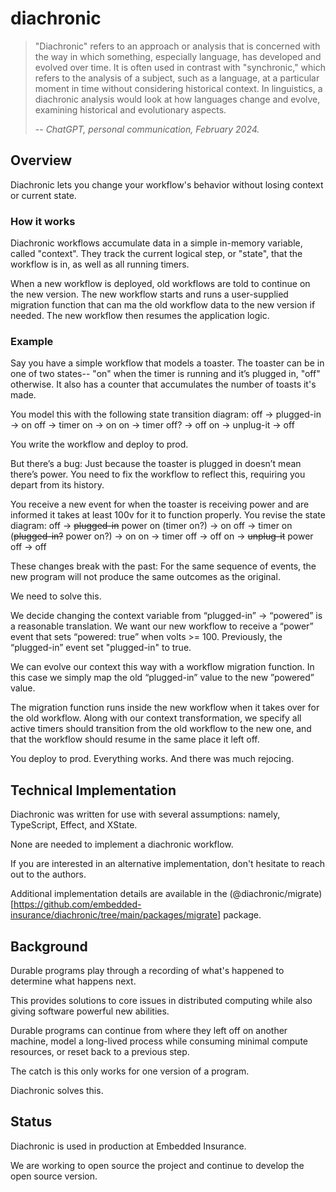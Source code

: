 # diachronic

> "Diachronic" refers to an approach or analysis that is concerned with the way in which something, especially language,
> has developed and evolved over time. It is often used in contrast with "synchronic," which refers to the analysis of a
> subject, such as a language, at a particular moment in time without considering historical context. In linguistics, a
> diachronic analysis would look at how languages change and evolve, examining historical and evolutionary aspects.
>
> -- _ChatGPT, personal communication, February 2024._

## Overview
Diachronic lets you change your workflow's behavior without losing context or current state.

### How it works
Diachronic workflows accumulate data in a simple in-memory variable, called "context". They track the current logical step, or "state", that the workflow is in, as well as all running timers.

When a new workflow is deployed, old workflows are told to continue on the new version. The new workflow starts and runs a user-supplied migration function that can ma the old workflow data to the new version if needed. The new workflow then resumes the application logic. 

### Example

Say you have a simple workflow that models a toaster. The toaster can be in one of two states-- "on" when the timer is running and it’s plugged in, "off" otherwise. It also has a counter that accumulates the number of toasts it's made. 

You model this with the following state transition diagram:
off -> plugged-in -> on
off -> timer on -> on
on -> timer off? -> off
on -> unplug-it -> off

You write the workflow and deploy to prod. 

But there’s a bug: Just because the toaster is plugged in doesn’t mean there’s power. You need to fix the workflow to reflect this, requiring you depart from its history. 

You receive a new event for when the toaster is receiving power and are informed it takes at least 100v for it to function properly. You revise the state diagram:
off -> ~~plugged-in~~  power on (timer on?) -> on
off -> timer on (~~plugged-in?~~ power on?) -> on
on -> timer off -> off
on -> ~~unplug-it~~ power off -> off

These changes break with the past: For the same sequence of events, the new program will not produce the same outcomes as the original.

We need to solve this. 

We decide changing the context variable from “plugged-in” -> “powered” is a reasonable translation. We want our new workflow to receive a “power” event that sets “powered: true” when volts >= 100. Previously, the “plugged-in” event set "plugged-in" to true. 

We can evolve our context this way with a workflow migration function. In this case we simply map the old “plugged-in” value to the new ”powered” value. 

The migration function runs inside the new workflow when it takes over for the old workflow. Along with our context transformation, we specify all active timers should transition from the old workflow to the new one, and that the workflow should resume in the same place it left off.

You deploy to prod. Everything works. And there was much rejocing. 

## Technical Implementation
Diachronic was written for use with several assumptions: namely, TypeScript, Effect, and XState. 

None are needed to implement a diachronic workflow. 

If you are interested in an alternative implementation, don't hesitate to reach out to the authors. 

Additional implementation details are available in the (@diachronic/migrate)[https://github.com/embedded-insurance/diachronic/tree/main/packages/migrate] package. 


## Background

Durable programs play through a recording of what's happened to determine what happens next.

This provides solutions to core issues in distributed computing while also giving software powerful new abilities.

Durable programs can continue from where they left off on another machine, model a long-lived process while consuming
minimal compute resources, or reset back to a previous step.

The catch is this only works for one version of a program.

Diachronic solves this.


## Status

Diachronic is used in production at Embedded Insurance.

We are working to open source the project and continue to develop the open source version.
